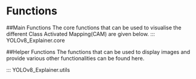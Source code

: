 # Functions

##Main Functions
The core functions that can be used to visualise the different Class Activated Mapping(CAM) are given below. 
::: YOLOv8_Explainer.core

##Helper Functions
The functions that can be used to display images and provide various other functionalities can be found here. 

::: YOLOv8_Explainer.utils